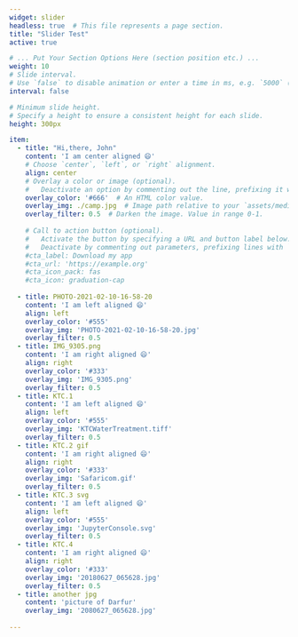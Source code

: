 ```yaml
---
widget: slider
headless: true  # This file represents a page section.
title: "Slider Test"
active: true

# ... Put Your Section Options Here (section position etc.) ...
weight: 10
# Slide interval.
# Use `false` to disable animation or enter a time in ms, e.g. `5000` (5s).
interval: false

# Minimum slide height.
# Specify a height to ensure a consistent height for each slide.
height: 300px

item:
  - title: "Hi,there, John"
    content: 'I am center aligned 😄'
    # Choose `center`, `left`, or `right` alignment.
    align: center
    # Overlay a color or image (optional).
    #   Deactivate an option by commenting out the line, prefixing it with `#`.
    overlay_color: '#666'  # An HTML color value.
    overlay_img: ./camp.jpg  # Image path relative to your `assets/media/` folder
    overlay_filter: 0.5  # Darken the image. Value in range 0-1.
    
    # Call to action button (optional).
    #   Activate the button by specifying a URL and button label below.
    #   Deactivate by commenting out parameters, prefixing lines with `#`.
    #cta_label: Download my app
    #cta_url: 'https://example.org'
    #cta_icon_pack: fas
    #cta_icon: graduation-cap
    
  - title: PHOTO-2021-02-10-16-58-20
    content: 'I am left aligned 😄'
    align: left
    overlay_color: '#555'
    overlay_img: 'PHOTO-2021-02-10-16-58-20.jpg'
    overlay_filter: 0.5
  - title: IMG_9305.png
    content: 'I am right aligned 😄'
    align: right
    overlay_color: '#333'
    overlay_img: 'IMG_9305.png'
    overlay_filter: 0.5
  - title: KTC.1 
    content: 'I am left aligned 😄'
    align: left
    overlay_color: '#555'
    overlay_img: 'KTCWaterTreatment.tiff'
    overlay_filter: 0.5
  - title: KTC.2 gif
    content: 'I am right aligned 😄'
    align: right
    overlay_color: '#333'
    overlay_img: 'Safaricom.gif'
    overlay_filter: 0.5
  - title: KTC.3 svg
    content: 'I am left aligned 😄'
    align: left
    overlay_color: '#555'
    overlay_img: 'JupyterConsole.svg'
    overlay_filter: 0.5
  - title: KTC.4
    content: 'I am right aligned 😄'
    align: right
    overlay_color: '#333'
    overlay_img: '20180627_065628.jpg'
    overlay_filter: 0.5
  - title: another jpg
    content: 'picture of Darfur'
    overlay_img: '2080627_065628.jpg'
    
---
```

